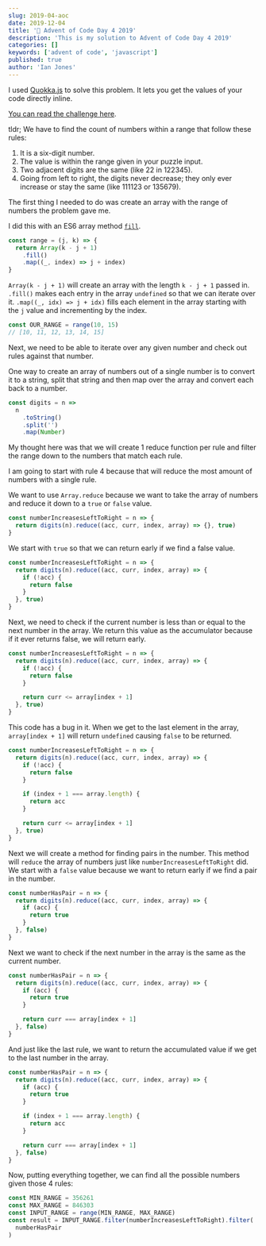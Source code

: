 ```yaml
---
slug: 2019-04-aoc
date: 2019-12-04
title: '🎄 Advent of Code Day 4 2019'
description: 'This is my solution to Advent of Code Day 4 2019'
categories: []
keywords: ['advent of code', 'javascript']
published: true
author: 'Ian Jones'
---
```


I used [Quokka.js]() to solve this problem. It lets you get the values of your code
directly inline.

[You can read the challenge here](https://adventofcode.com/2019/day/4).

tldr; We have to find the count of numbers within a range that follow these rules:

1. It is a six-digit number.
2. The value is within the range given in your puzzle input.
3. Two adjacent digits are the same (like 22 in 122345).
4. Going from left to right, the digits never decrease; they only ever increase or stay the same (like 111123 or 135679).

The first thing I needed to do was create an array with the range of numbers the problem gave me.

I did this with an ES6 array method [`fill`](https://developer.mozilla.org/en-US/docs/Web/JavaScript/Reference/Global_Objects/Array/fill).

```js
const range = (j, k) => {
  return Array(k - j + 1)
    .fill()
    .map((_, index) => j + index)
}
```

`Array(k - j + 1)` will create an array with the length `k - j + 1` passed in. `.fill()` makes each entry in the array `undefined` so that we can iterate over it. `.map((_, idx) => j + idx)` fills each element in the array starting with the `j` value and incrementing by the index.

```js
const OUR_RANGE = range(10, 15)
// [10, 11, 12, 13, 14, 15]
```

Next, we need to be able to iterate over any given number and check out rules against that number.

One way to create an array of numbers out of a single number is to convert it to a string, split that string and then map over the array and convert each back to a number.

```js
const digits = n =>
  n
    .toString()
    .split('')
    .map(Number)
```

My thought here was that we will create 1 reduce function per rule and filter the range down to the numbers that match each rule.

I am going to start with rule 4 because that will reduce the most amount of numbers with a single rule.

We want to use `Array.reduce` because we want to take the array of numbers and reduce it down to a `true` or `false` value.

```js
const numberIncreasesLeftToRight = n => {
  return digits(n).reduce((acc, curr, index, array) => {}, true)
}
```

We start with `true` so that we can return early if we find a false value.

```js
const numberIncreasesLeftToRight = n => {
  return digits(n).reduce((acc, curr, index, array) => {
    if (!acc) {
      return false
    }
  }, true)
}
```

Next, we need to check if the current number is less than or equal to the next number in the array. We return this value as the accumulator because if it ever returns false, we will return early.

```js
const numberIncreasesLeftToRight = n => {
  return digits(n).reduce((acc, curr, index, array) => {
    if (!acc) {
      return false
    }

    return curr <= array[index + 1]
  }, true)
}
```

This code has a bug in it. When we get to the last element in the array, `array[index + 1]` will return `undefined` causing `false` to be returned.

```js
const numberIncreasesLeftToRight = n => {
  return digits(n).reduce((acc, curr, index, array) => {
    if (!acc) {
      return false
    }

    if (index + 1 === array.length) {
      return acc
    }

    return curr <= array[index + 1]
  }, true)
}
```

Next we will create a method for finding pairs in the number. This method will `reduce` the array of numbers just like `numberIncreasesLeftToRight` did. We start with a `false` value because we want to return early if we find a pair in the number.

```js
const numberHasPair = n => {
  return digits(n).reduce((acc, curr, index, array) => {
    if (acc) {
      return true
    }
  }, false)
}
```

Next we want to check if the next number in the array is the same as the current number.

```js
const numberHasPair = n => {
  return digits(n).reduce((acc, curr, index, array) => {
    if (acc) {
      return true
    }

    return curr === array[index + 1]
  }, false)
}
```

And just like the last rule, we want to return the accumulated value if we get to the last number in the array.

```js
const numberHasPair = n => {
  return digits(n).reduce((acc, curr, index, array) => {
    if (acc) {
      return true
    }

    if (index + 1 === array.length) {
      return acc
    }

    return curr === array[index + 1]
  }, false)
}
```

Now, putting everything together, we can find all the possible numbers given those 4 rules:

```js
const MIN_RANGE = 356261
const MAX_RANGE = 846303
const INPUT_RANGE = range(MIN_RANGE, MAX_RANGE)
const result = INPUT_RANGE.filter(numberIncreasesLeftToRight).filter(
  numberHasPair
)
```
